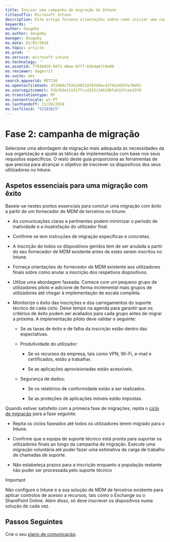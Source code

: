 ```yaml
---
title: Iniciar uma campanha de migração do Intune
titlesuffix: Microsoft Intune
description: Este artigo fornece orientações sobre como iniciar uma campanha de migração para o Microsoft Intune.
keywords: ''
author: dougeby
ms.author: dougeby
manager: dougeby
ms.date: 01/02/2018
ms.topic: article
ms.prod: ''
ms.service: microsoft-intune
ms.technology: ''
ms.assetid: f781b029-50f2-46ee-8ff7-03b4a6719e80
ms.reviewer: dagerrit
ms.suite: ems
search.appverid: MET150
ms.openlocfilehash: df26b0c752b14851876fd9ec42f0a2d2bfe76d91
ms.sourcegitcommit: 51b763e131917fccd255c346286fa515fcee33f0
ms.translationtype: MT
ms.contentlocale: pt-PT
ms.lasthandoff: 11/20/2018
ms.locfileid: "52183625"
---
```

# <a name="phase-2-migration-campaign"></a>Fase 2: campanha de migração

Selecione uma abordagem de migração mais adequada às necessidades da sua organização e ajuste as táticas de implementação com base nos seus requisitos específicos. O resto deste guia proporciona as ferramentas de que precisa para alcançar o objetivo de inscrever os dispositivos dos seus utilizadores no Intune.

## <a name="keys-to-a-successful-migration"></a>Aspetos essenciais para uma migração com êxito

Baseie-se nestes pontos essenciais para concluir uma migração com êxito a partir de um fornecedor de MDM de terceiros no Intune:

-   As comunicações claras e pertinentes podem minimizar o período de inatividade e a insatisfação do utilizador final.

-   Confirme se tem instruções de migração específicas e concretas.

-   A inscrição de todos os dispositivos geridos tem de ser anulada a partir do seu fornecedor de MDM existente antes de estes serem inscritos no Intune.

-   Forneça orientações do fornecedor de MDM existente aos utilizadores finais sobre como anular a inscrição dos respetivos dispositivos.

-   Utilize uma abordagem faseada. Comece com um pequeno grupo de utilizadores piloto e adicione de forma incremental mais grupos de utilizadores até chegar à implementação de escala completa.

-   Monitorize o êxito das inscrições e dos carregamentos do suporte técnico de cada ciclo. Deixe tempo na agenda para garantir que os critérios de êxito podem ser avaliados para cada grupo antes de migrar a próxima. A implementação piloto deve validar o seguinte:

    -   Se as taxas de êxito e de falha da inscrição estão dentro das expectativas.

    -   Produtividade do utilizador:

        -   Se os recursos da empresa, tais como VPN, Wi-Fi, e-mail e certificados, estão a trabalhar.

        -   Se as aplicações aprovisionadas estão acessíveis.

    -   Segurança de dados:

        -   Se os relatórios de conformidade estão a ser realizados.

        -   Se as proteções de aplicações móveis estão impostas.

Quando estiver satisfeito com a primeira fase de migrações, repita o [ciclo de migração](migration-guide-cycle.md) para a fase seguinte.

-   Repita os ciclos faseados até todos os utilizadores terem migrado para o Intune.

-   Confirme que a equipa de suporte técnico está pronta para suportar os utilizadores finais ao longo da campanha de migração. Execute uma migração voluntária até poder fazer uma estimativa da carga de trabalho de chamadas de suporte.

-   Não estabeleça prazos para a inscrição enquanto a população restante não puder ser processada pelo suporte técnico

> [!IMPORTANT]
> Não configure o Intune e a sua solução de MDM de terceiros existente para aplicar controlos de acesso a recursos, tais como o Exchange ou o SharePoint Online. Além disso, só deve inscrever os dispositivos numa solução de cada vez.

## <a name="next-steps"></a>Passos Seguintes

Crie o seu [plano de comunicação](migration-guide-communication-plan.md).
